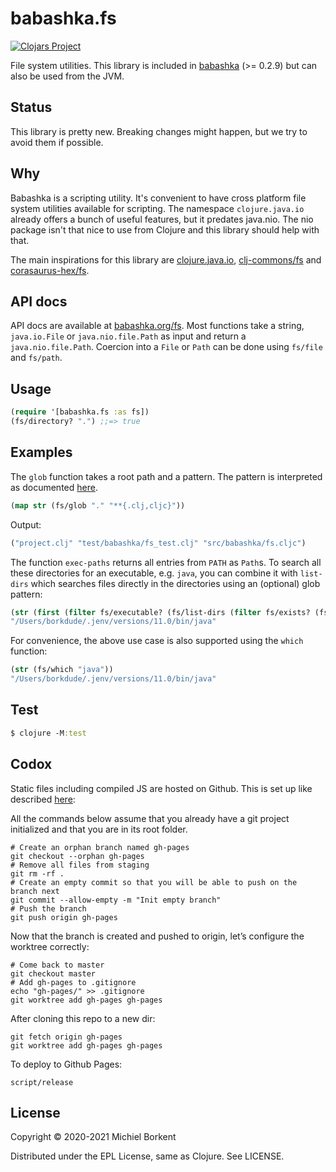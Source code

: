 # babashka.fs

[![Clojars Project](https://img.shields.io/clojars/v/babashka/fs.svg)](https://clojars.org/babashka/fs)

File system utilities. This library is included in
[babashka](https://github.com/babashka/babashka) (>= 0.2.9) but can also be used
from the JVM.

## Status

This library is pretty new. Breaking changes might happen, but we try to avoid
them if possible.

## Why

Babashka is a scripting utility. It's convenient to have cross platform file
system utilities available for scripting. The namespace `clojure.java.io`
already offers a bunch of useful features, but it predates java.nio. The nio
package isn't that nice to use from Clojure and this library should help with
that.

The main inspirations for this library are
[clojure.java.io](https://clojure.github.io/clojure/clojure.java.io-api.html),
[clj-commons/fs](https://github.com/clj-commons/fs) and
[corasaurus-hex/fs](https://github.com/corasaurus-hex/fs/blob/master/src/corasaurus_hex/fs.clj).

## API docs

API docs are available at [babashka.org/fs](https://babashka.org/fs).  Most
functions take a string, `java.io.File` or `java.nio.file.Path` as input and
return a `java.nio.file.Path`. Coercion into a `File` or `Path` can be done
using `fs/file` and `fs/path`.

## Usage

``` clojure
(require '[babashka.fs :as fs])
(fs/directory? ".") ;;=> true
```

## Examples

The `glob` function takes a root path and a pattern. The pattern is interpreted
as documented
[here](https://docs.oracle.com/javase/7/docs/api/java/nio/file/FileSystem.html#getPathMatcher(java.lang.String)).

``` clojure
(map str (fs/glob "." "**{.clj,cljc}"))
```

Output:

``` clojure
("project.clj" "test/babashka/fs_test.clj" "src/babashka/fs.cljc")
```

The function `exec-paths` returns all entries from `PATH` as `Path`s. To search
all these directories for an executable, e.g. `java`, you can combine it with
`list-dirs` which searches files directly in the directories using an (optional)
glob pattern:

``` clojure
(str (first (filter fs/executable? (fs/list-dirs (filter fs/exists? (fs/exec-paths)) "java"))))
"/Users/borkdude/.jenv/versions/11.0/bin/java"
```

For convenience, the above use case is also supported using the `which` function:

``` clojure
(str (fs/which "java"))
"/Users/borkdude/.jenv/versions/11.0/bin/java"
```

## Test

``` clojure
$ clojure -M:test
```

## Codox

Static files including compiled JS are hosted on Github. This is set up like
described
[here](https://medium.com/linagora-engineering/deploying-your-js-app-to-github-pages-the-easy-way-or-not-1ef8c48424b7):

All the commands below assume that you already have a git project initialized and that you are in its root folder.

```
# Create an orphan branch named gh-pages
git checkout --orphan gh-pages
# Remove all files from staging
git rm -rf .
# Create an empty commit so that you will be able to push on the branch next
git commit --allow-empty -m "Init empty branch"
# Push the branch
git push origin gh-pages
```

Now that the branch is created and pushed to origin, let’s configure the worktree correctly:

```
# Come back to master
git checkout master
# Add gh-pages to .gitignore
echo "gh-pages/" >> .gitignore
git worktree add gh-pages gh-pages
```

After cloning this repo to a new dir:

```
git fetch origin gh-pages
git worktree add gh-pages gh-pages
```

To deploy to Github Pages:

```
script/release
```

## License

Copyright © 2020-2021 Michiel Borkent

Distributed under the EPL License, same as Clojure. See LICENSE.
